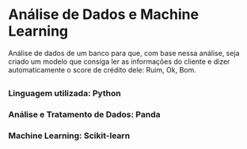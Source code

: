 # Análise de Dados e Machine Learning

Análise de dados de um banco para que, com base nessa análise, seja criado um modelo que consiga ler as informações do cliente e dizer automaticamente o score de crédito dele: Ruim, Ok, Bom.
##
### Linguagem utilizada: Python
### Análise e Tratamento de Dados: Panda
### Machine Learning: Scikit-learn
##